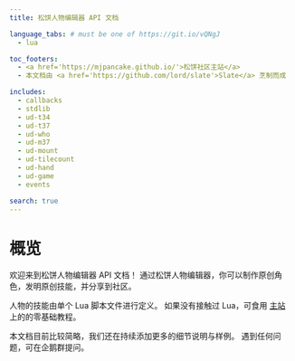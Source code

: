 ```yaml
---
title: 松饼人物编辑器 API 文档

language_tabs: # must be one of https://git.io/vQNgJ
  - lua

toc_footers:
  - <a href='https://mjpancake.github.io/'>松饼社区主站</a>
  - 本文档由 <a href='https://github.com/lord/slate'>Slate</a> 烹制而成

includes:
  - callbacks
  - stdlib
  - ud-t34
  - ud-t37
  - ud-who
  - ud-m37
  - ud-mount
  - ud-tilecount
  - ud-hand
  - ud-game
  - events

search: true
---
```


# 概览

欢迎来到松饼人物编辑器 API 文档！
通过松饼人物编辑器，你可以制作原创角色，发明原创技能，并分享到社区。

人物的技能由单个 Lua 脚本文件进行定义。
如果没有接触过 Lua，可食用
[主站](https://mjpancake.github.io/)
上的的零基础教程。

本文档目前比较简略，我们还在持续添加更多的细节说明与样例。
遇到任何问题，可在企鹅群提问。

